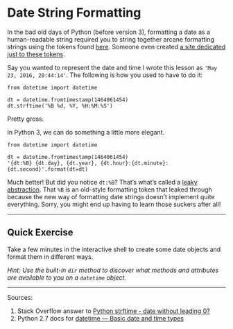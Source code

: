 # Date String Formatting

In the bad old days of Python (before version 3), formatting a date as a human-readable string required you to string together arcane formatting strings using the tokens found [here](https://docs.python.org/3.5/library/datetime.html#strftime-and-strptime-behavior). Someone even created [a site dedicated just to these tokens](http://strftime.org/).

Say you wanted to represent the date and time I wrote this lesson as `'May 23, 2016, 20:44:14'`. The following is how you used to have to do it:

    from datetime import datetime

    dt = datetime.fromtimestamp(1464061454)
    dt.strftime('%B %d, %Y, %H:%M:%S')

Pretty gross.

In Python 3, we can do something a little more elegant.

    from datetime import datetime

    dt = datetime.fromtimestamp(1464061454)
    '{dt:%B} {dt.day}, {dt.year}, {dt.hour}:{dt.minute}:{dt.second}'.format(dt=dt)

Much better! But did you notice `dt:%B`? That’s what’s called a [leaky abstraction](https://en.wikipedia.org/wiki/Leaky_abstraction). That `%B` is an old-style formatting token that leaked through because the new way of formatting date strings doesn’t implement quite everything. Sorry, you might end up having to learn those suckers after all!

------

## Quick Exercise

Take a few minutes in the interactive shell to create some date objects and format them in different ways.

_Hint: Use the built-in `dir` method to discover what methods and attributes are available to you on a `datetime` object._

------

Sources:

1. Stack Overflow answer to [Python strftime - date without leading 0?](http://stackoverflow.com/a/16097385/11577)
1. Python 2.7 docs for [datetime — Basic date and time types](https://docs.python.org/2/library/datetime.html)
